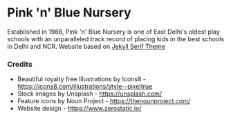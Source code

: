 # Pink 'n' Blue Nursery

Established in 1988, Pink 'n' Blue Nursery is one of East Delhi's oldest play schools with an unparalleled track record of placing kids in the best schools in Delhi and NCR. Website based on [Jekyll Serif Theme](https://github.com/zerostaticthemes/jekyll-serif-theme)

### Credits

- Beautiful royalty free Illustrations by Icons8 - https://icons8.com/illustrations/style--pixeltrue
- Stock images by Unsplash - https://unsplash.com/
- Feature icons by Noun Project - https://thenounproject.com/
- Website design - https://www.zerostatic.io/
